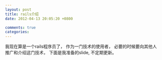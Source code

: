 ```yaml
---
layout: post
title: rails介绍
date: 2012-04-13 20:05:20 +0800

comments: true
categories: 
---
```


我现在算是一个rails程序员了， 作为一门技术的使用者，
必要的时候要向其他人推广和介绍这门技术， 下面是我准备的slide,
不定期更新。